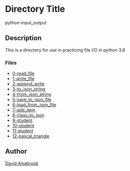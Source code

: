# Directory Title

python-input_output

## Description

This is a directory for use in practicing file I/O in python 3.8

### Files

* [0-read_file](0-read_file.py)
* [1-write_file](1-write_file.py)
* [2-append_write](2-append_write.py)
* [3-to_json_string](3-to_json_string.py)
* [4-from_json_string](4-from_json_string.py)
* [5-save_to_json_file](5-save_to_json_file.py)
* [6-load_from_json_file](6-load_from_json_file.py)
* [7-add_item](7-add_item.py)
* [8-class_to_json](8-class_to_json.py)
* [9-student](9-student.py)
* [10-student](10-student.py)
* [11-student](11-student.py)
* [12-pascal_triangle](12-pascal_triangle.py)

## Author

[David Alsabrook](https://github.com/DAlsabrook)
